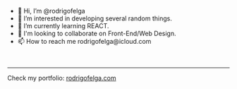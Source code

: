 <!DOCTYPE html>

<html lang="en">

<head>
  <meta charset="utf-8" />
  <meta name="viewport" content="width=device-width, initial-scale=1.0" />
  <title>CatPhotoApp</title>
  <link href="styles.css" rel="stylesheet" />
</head>
  <body>
        <ul>
          <li> 👋 Hi, I’m @rodrigofelga </li>
          <li> 👀 I’m interested in developing several random things.</li>
          <li> 🌱 I’m currently learning REACT.</li>
          <li> 💞️ I'm looking to collaborate on Front-End/Web Design.</li>
          <li> 📫 How to reach me rodrigofelga@icloud.com </li>
        </ul>
          <br>
          <hr>
            <p>Check my portfolio: <a href="https://www.rodrigofelga.com">rodrigofelga.com</a></p> 
            <!-- Thanks for visiting my GitHub. -->
  
   </body>
 </html>        
